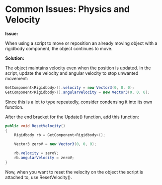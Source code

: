 # Common Issues: Physics and Velocity

**Issue:**

When using a script to move or reposition an already moving object with a rigidbody component, the object continues to move.

**Solution:**

The object maintains velocity even when the position is updated. In the script, update the velocity and angular velocity to stop unwanted movement:

```csharp
GetComponent<Rigidbody>().velocity = new Vector3(0, 0, 0);
GetComponent<Rigidbody>().angularVelocity = new Vector3(0, 0, 0);
```

Since this is a lot to type repeatedly, consider condensing it into its own function.

After the end bracket for the Update\(\) function, add this function:

```csharp
public void ResetVelocity()
{
    Rigidbody rb = GetComponent<Rigidbody>();

    Vector3 zeroV = new Vector3(0, 0, 0);

    rb.velocity = zeroV;
    rb.angularVelocity = zeroV;
}
```

Now, when you want to reset the velocity on the object the script is attached to, use ResetVelocity\(\).

